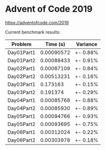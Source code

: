 Advent of Code 2019
===================

https://adventofcode.com/2019

Current benchmark results:

|Problem|Time (s)|Variance|
|-|-|-|
|Day01Part1|0.00090572|+-  0.88%|
|Day01Part2|0.00089433|+-  0.91%|
|Day02Part1|0.00087109|+-  0.84%|
|Day02Part2|0.00513231|+-  0.16%|
|Day03Part1|0.173163|+-  0.15%|
|Day03Part2|0.191374|+-  0.29%|
|Day04Part1|0.00085768|+-  0.88%|
|Day04Part2|0.00085930|+-  0.89%|
|Day05Part1|0.00094766|+-  0.93%|
|Day05Part2|0.00093695|+-  0.75%|
|Day06Part1|0.00312024|+-  0.22%|
|Day06Part2|0.00303978|+-  0.18%|
